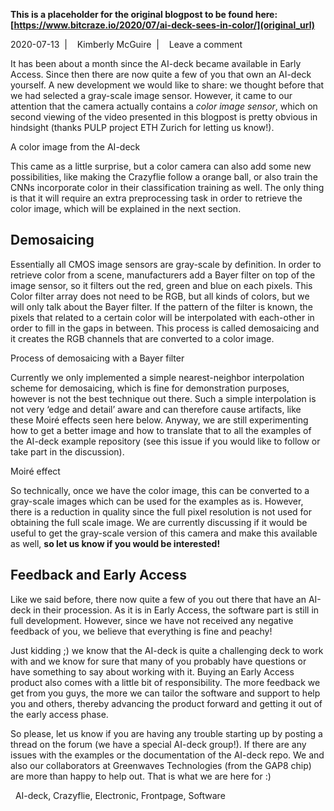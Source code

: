 **This is a placeholder for the original blogpost to be found here: [https://www.bitcraze.io/2020/07/ai-deck-sees-in-color/](original_url)**

2020-07-13 
 | 
 
Kimberly McGuire 
 | 
 
Leave a comment

It has been about a month since the AI-deck became available in Early Access. Since then there are now quite a few of you that own an AI-deck yourself. A new development we would like to share: we thought before that we had selected a gray-scale image sensor. However, it came to our attention that the camera actually contains a *color image sensor*, which on second viewing of the video presented in this blogpost is pretty obvious in hindsight (thanks PULP project ETH Zurich for letting us know!).

A color image from the AI-deck

This came as a little surprise, but a color camera can also add some new possibilities, like making the Crazyflie follow a orange ball, or also train the CNNs incorporate color in their classification training as well. The only thing is that it will require an extra preprocessing task in order to retrieve the color image, which will be explained in the next section.

Demosaicing
-----------

Essentially all CMOS image sensors are gray-scale by definition. In order to retrieve color from a scene, manufacturers add a Bayer filter on top of the image sensor, so it filters out the red, green and blue on each pixels. This Color filter array does not need to be RGB, but all kinds of colors, but we will only talk about the Bayer filter. If the pattern of the filter is known, the pixels that related to a certain color will be interpolated with each-other in order to fill in the gaps in between. This process is called demosaicing and it creates the RGB channels that are converted to a color image.

Process of demosaicing with a Bayer filter

Currently we only implemented a simple nearest-neighbor interpolation scheme for demosaicing, which is fine for demonstration purposes, however is not the best technique out there. Such a simple interpolation is not very ‘edge and detail’ aware and can therefore cause artifacts, like these Moiré effects seen here below. Anyway, we are still experimenting how to get a better image and how to translate that to all the examples of the AI-deck example repository (see this issue if you would like to follow or take part in the discussion).

Moiré effect

So technically, once we have the color image, this can be converted to a gray-scale images which can be used for the examples as is. However, there is a reduction in quality since the full pixel resolution is not used for obtaining the full scale image. We are currently discussing if it would be useful to get the gray-scale version of this camera and make this available as well, **so let us know if you would be interested!**

Feedback and Early Access
-------------------------

Like we said before, there now quite a few of you out there that have an AI-deck in their procession. As it is in Early Access, the software part is still in full development. However, since we have not received any negative feedback of you, we believe that everything is fine and peachy!

Just kidding ;) we know that the AI-deck is quite a challenging deck to work with and we know for sure that many of you probably have questions or have something to say about working with it. Buying an Early Access product also comes with a little bit of responsibility. The more feedback we get from you guys, the more we can tailor the software and support to help you and others, thereby advancing the product forward and getting it out of the early access phase.

So please, let us know if you are having any trouble starting up by posting a thread on the forum (we have a special AI-deck group!). If there are any issues with the examples or the documentation of the AI-deck repo. We and also our collaborators at Greenwaves Technologies (from the GAP8 chip) are more than happy to help out. That is what we are here for :)

 
AI-deck, Crazyflie, Electronic, Frontpage, Software